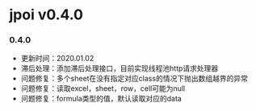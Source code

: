 # jpoi v0.4.0

### 0.4.0
- 更新时间：2020.01.02
- 滞后处理：添加滞后处理接口，目前实现线程池http请求处理器
- 问题修复：多个sheet在没有指定对应class的情况下抛出数组越界的异常
- 问题修复：读取excel，sheet，row，cell可能为null
- 问题修复：formula类型的值，默认读取对应的data
